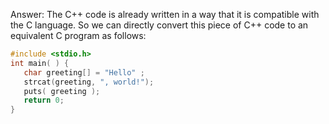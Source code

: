 Answer: The C++ code is already written in a way that it is compatible with the C language. So we can directly convert this piece of C++ code to an equivalent C program as follows:
```c
#include <stdio.h>
int main( ) {
   char greeting[] = "Hello" ;
   strcat(greeting, ", world!");
   puts( greeting );
   return 0;
}
```